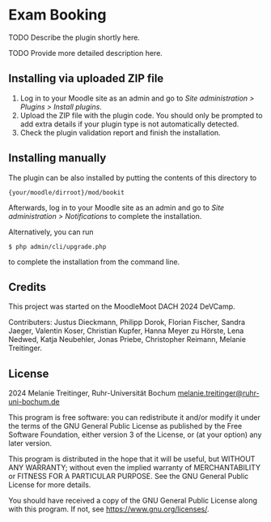 # Exam Booking #

TODO Describe the plugin shortly here.

TODO Provide more detailed description here.

## Installing via uploaded ZIP file ##

1. Log in to your Moodle site as an admin and go to _Site administration >
   Plugins > Install plugins_.
2. Upload the ZIP file with the plugin code. You should only be prompted to add
   extra details if your plugin type is not automatically detected.
3. Check the plugin validation report and finish the installation.

## Installing manually ##

The plugin can be also installed by putting the contents of this directory to

    {your/moodle/dirroot}/mod/bookit

Afterwards, log in to your Moodle site as an admin and go to _Site administration >
Notifications_ to complete the installation.

Alternatively, you can run

    $ php admin/cli/upgrade.php

to complete the installation from the command line.

## Credits ##
This project was started on the MoodleMoot DACH 2024 DeVCamp.

Contributers: Justus Dieckmann, Philipp Dorok, Florian Fischer, Sandra Jaeger, Valentin Koser, Christian Kupfer, Hanna Meyer zu Hörste, Lena Nedwed, Katja Neubehler, Jonas Priebe, Christopher Reimann, Melanie Treitinger.

## License ##

2024 Melanie Treitinger, Ruhr-Universität Bochum <melanie.treitinger@ruhr-uni-bochum.de>

This program is free software: you can redistribute it and/or modify it under
the terms of the GNU General Public License as published by the Free Software
Foundation, either version 3 of the License, or (at your option) any later
version.

This program is distributed in the hope that it will be useful, but WITHOUT ANY
WARRANTY; without even the implied warranty of MERCHANTABILITY or FITNESS FOR A
PARTICULAR PURPOSE.  See the GNU General Public License for more details.

You should have received a copy of the GNU General Public License along with
this program.  If not, see <https://www.gnu.org/licenses/>.
